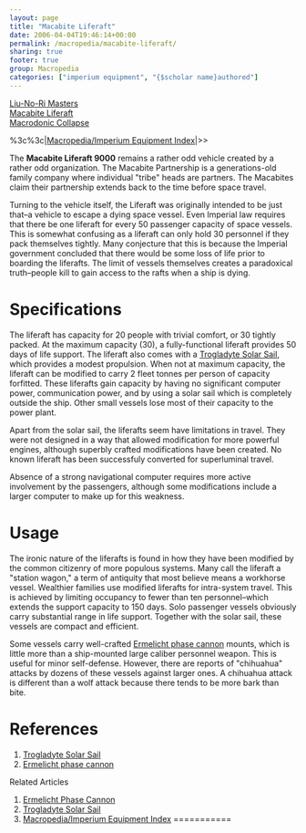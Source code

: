 ```yaml
---
layout: page
title: "Macabite Liferaft"
date: 2006-04-04T19:46:14+00:00
permalink: /macropedia/macabite-liferaft/
sharing: true
footer: true
group: Macropedia
categories: ["imperium equipment", "{$scholar name}authored"]
---
```

<div class='row'>
	<div class='col-md-4'><a href='/macropedia/liu-no-ri-masters'>Liu-No-Ri Masters</a></div>
	<div class='col-md-4'><a href='/macropedia/macabite-liferaft'>Macabite Liferaft</a></div>
	<div class='col-md-4'><a href='/macropedia/macrodonic-collapse'>Macrodonic Collapse</a></div>
</div>


%3c%3c|[Macropedia/Imperium Equipment Index](/macropedia/imperium-equipment-index)|>>


The **Macabite Liferaft 9000** remains a rather odd vehicle created by a rather odd organization. The Macabite Partnership is a generations-old family company where individual "tribe" heads are partners. The Macabites claim their partnership extends back to the time before space travel.

Turning to the vehicle itself, the Liferaft was originally intended to be just that&ndash;a vehicle to escape a dying space vessel. Even Imperial law requires that there be one liferaft for every 50 passenger capacity of space vessels. This is somewhat confusing as a liferaft can only hold 30 personnel if they pack themselves tightly. Many conjecture that this is because the Imperial government concluded that there would be some loss of life prior to boarding the liferafts. The limit of vessels themselves creates a paradoxical truth&ndash;people kill to gain access to the rafts when a ship is dying.

Specifications
=========

The liferaft has capacity for 20 people with trivial comfort, or 30 tightly packed. At the maximum capacity (30), a fully-functional liferaft provides 50 days of life support. The liferaft also comes with a [Trogladyte Solar Sail](/macropedia/trogladyte-solar-sail), which provides a modest propulsion. When not at maximum capacity, the liferaft can be modified to carry 2 fleet tonnes per person of capacity forfitted. These liferafts gain capacity by having no significant computer power, communication power, and by using a solar sail which is completely outside the ship. Other small vessels lose most of their capacity to the power plant.

Apart from the solar sail, the liferafts seem have limitations in travel. They were not designed in a way that allowed modification for more powerful engines, although superbly crafted modifications have been created. No known liferaft has been successfuly converted for superluminal travel.

Absence of a strong navigational computer requires more active involvement by the passengers, although some modifications include a larger computer to make up for this weakness.

Usage
=====

The ironic nature of the liferafts is found in how they have been modified by the common citizenry of more populous systems. Many call the liferaft a "station wagon," a term of antiquity that most believe means a workhorse vessel. Wealthier families use modified liferafts for intra-system travel. This is achieved by limiting occupancy to fewer than ten personnel&ndash;which extends the support capacity to 150 days. Solo passenger vessels obviously carry substantial range in life support. Together with the solar sail, these vessels are compact and efficient.

Some vessels carry well-crafted [Ermelicht phase cannon](/macropedia/ermelicht-phase-cannon) mounts, which is little more than a ship-mounted large caliber personnel weapon. This is useful for minor self-defense. However, there are reports of "chihuahua" attacks by dozens of these vessels against larger ones. A chihuahua attack is different than a wolf attack because there tends to be more bark than bite.

References
========

1. [Trogladyte Solar Sail](/macropedia/trogladyte-solar-sail)
1. [Ermelicht phase cannon](/macropedia/ermelicht-phase-cannon)

Related Articles

1. [Ermelicht Phase Cannon](/macropedia/ermelicht-phase-cannon)
2. [Trogladyte Solar Sail](/macropedia/trogladyte-solar-sail)
3. [Macropedia/Imperium Equipment Index](/macropedia/imperium-equipment-index)
===========



 